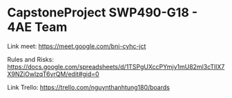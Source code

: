 # CapstoneProject SWP490-G18 - 4AE Team

Link meet: https://meet.google.com/bni-cyhc-jct

Rules and Risks: https://docs.google.com/spreadsheets/d/1TSPgUXccPYmjy1mU82ml3cTllX7X9NZiOwlzqT6vrQM/edit#gid=0

Link Trello: https://trello.com/nguynthanhtung180/boards
